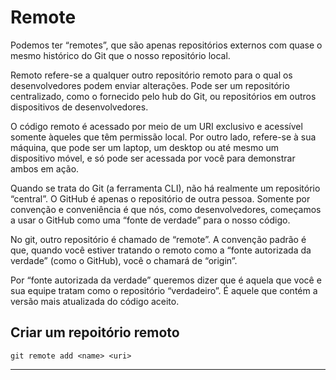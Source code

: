 # Remote

Podemos ter “remotes”, que são apenas repositórios externos com quase o mesmo histórico do Git que o nosso repositório local.

Remoto refere-se a qualquer outro repositório remoto para o qual os desenvolvedores podem enviar alterações. Pode ser um repositório centralizado, como o fornecido pelo hub do Git, ou repositórios em outros dispositivos de desenvolvedores. 

O código remoto é acessado por meio de um URI exclusivo e acessível somente àqueles que têm permissão local. Por outro lado, refere-se à sua máquina, que pode ser um laptop, um desktop ou até mesmo um dispositivo móvel, e só pode ser acessada por você para demonstrar ambos em ação.

Quando se trata do Git (a ferramenta CLI), não há realmente um repositório “central”. O GitHub é apenas o repositório de outra pessoa. Somente por convenção e conveniência é que nós, como desenvolvedores, começamos a usar o GitHub como uma “fonte de verdade” para o nosso código.

No git, outro repositório é chamado de “remote”. A convenção padrão é que, quando você estiver tratando o remoto como a “fonte autorizada da verdade” (como o GitHub), você o chamará de “origin”.

Por “fonte autorizada da verdade” queremos dizer que é aquela que você e sua equipe tratam como o repositório “verdadeiro”. É aquele que contém a versão mais atualizada do código aceito. 

## Criar um repoitório remoto

```
git remote add <name> <uri>
```

---
